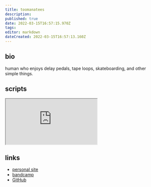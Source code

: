 ```yaml
---
title: toomanatees
description: 
published: true
date: 2022-03-15T16:57:15.970Z
tags: 
editor: markdown
dateCreated: 2022-03-15T16:57:13.160Z
---
```


## bio

human who enjoys delay pedals, tape loops, skateboarding, and other simple things.

## scripts

<iframe src="https://p3r7.github.io/norns-gallery-render/?author=toomanatees"id="gallery-iframe"></iframe>

## links

- [personal site](https://bvwtgt.xyz)
- [bandcamp](https://tgtmusic.bandcamp.com/)
- [GitHub](https://github.com/timothy-taylor)